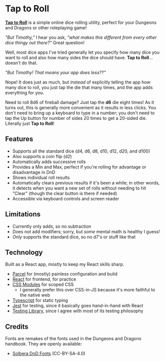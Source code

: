 # Tap to Roll

**[Tap to Roll](https://auroratide.github.io/tap-to-roll/)** is a simple online dice rolling utility, perfect for your Dungeons and Dragons or other roleplaying game!

_"But Timothy,"_ I hear you ask, _"what makes this different from every other dice thingy out there?"_ Great question!

Well, most dice apps I've tried generally let you specify how many dice you want to roll and also how many sides the dice should have. **Tap to Roll**... doesn't do that.

_"But Timothy! That means your app does less??"_

Nope! It does just as much, but _instead_ of explicitly telling the app how many dice to roll, you just tap the die that many times, and the app adds everything for you.

Need to roll 8d6 of fireball damage? Just tap the **d6** die eight times! As it turns out, this is generally more convenient as it results in less clicks. You don't need to bring up a keyboard to type in a number; you don't need to tap the Up button for number of sides 20 times to get a 20-sided die. Literally just **Tap to Roll**!

## Features

* Supports all the standard dice (d4, d6, d8, d10, d12, d20, and d100)
* Also supports a coin flip (d2)
* Automatically adds successive rolls
* Provides a Min and Max, perfect if you're rolling for advantage or disadvantage in DnD
* Shows individual roll results
* Automatically clears previous results if it's been a while; in other words, it detects when you want a new set of rolls without needing to hit "Clear" (though the clear button is there if needed)
* Accessible via keyboard controls and screen reader

## Limitations

* Currently only adds, so no subtraction
* Does not add modifiers; sorry, but _some_ mental math is healthy I guess!
* _Only_ supports the standard dice, so no d7's or stuff like that

## Technology

Built as a React app, mostly to keep my React skills sharp.

* [Parcel](https://parceljs.org/) for (mostly) painless configuration and build
* [React](https://reactjs.org/) for frontend, for practice
* [CSS Modules](https://github.com/css-modules/css-modules) for scoped CSS
  * I generally prefer this over CSS-in-JS because it's more faithful to the native web
* [Typescript](https://www.typescriptlang.org/) for static typing
* [Jest](https://jestjs.io/) for testing, since it basically goes hand-in-hand with React
* [Testing Library](https://testing-library.com/), since I agree with most of its testing philosophy

## Credits

Fonts are remakes of the fonts used in the Dungeons and Dragons handbook. They are openly available:

* [Solbera DnD Fonts](https://github.com/jonathonf/solbera-dnd-fonts) (CC-BY-SA-4.0)
